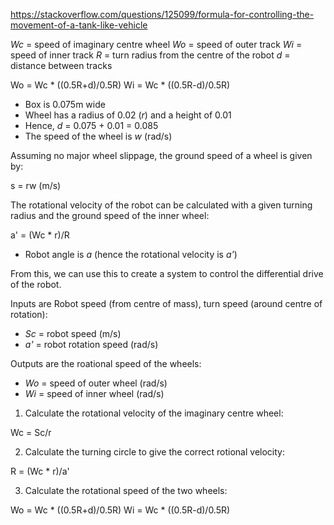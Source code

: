 https://stackoverflow.com/questions/125099/formula-for-controlling-the-movement-of-a-tank-like-vehicle

*Wc* = speed of imaginary centre wheel
*Wo* = speed of outer track
*Wi* = speed of inner track
*R* = turn radius from the centre of the robot
*d* = distance between tracks

Wo = Wc * ((0.5R+d)/0.5R)
Wi = Wc * ((0.5R-d)/0.5R)

- Box is 0.075m wide 
- Wheel has a radius of 0.02 (*r*) and a height of 0.01
- Hence, *d* = 0.075 + 0.01 = 0.085
- The speed of the wheel is *w* (rad/s)

Assuming no major wheel slippage, the ground speed of a wheel is given by:

s = rw (m/s)

The rotational velocity of the robot can be calculated with a given turning radius and the ground speed of the inner wheel:

a' = (Wc * r)/R

- Robot angle is *a* (hence the rotational velocity is *a'*)

From this, we can use this to create a system to control the differential drive of the robot.

Inputs are Robot speed (from centre of mass), turn speed (around centre of rotation):

- *Sc* = robot speed (m/s)
- *a'* = robot rotation speed (rad/s)

Outputs are the roational speed of the wheels:

- *Wo* = speed of outer wheel (rad/s)
- *Wi* = speed of inner wheel (rad/s)

1. Calculate the rotational velocity of the imaginary centre wheel:

Wc = Sc/r

2. Calculate the turning circle to give the correct rotional velocity:

R = (Wc * r)/a'

3. Calculate the rotational speed of the two wheels:

Wo = Wc * ((0.5R+d)/0.5R)
Wi = Wc * ((0.5R-d)/0.5R)
